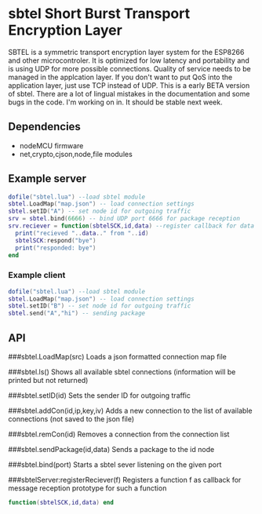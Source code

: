 # sbtel Short Burst Transport Encryption Layer
SBTEL is a symmetric transport encryption layer system for the ESP8266 and other microcontroler.
It is optimized for low latency and portability and is using UDP for more possible connections. Quality of service needs to be managed in the applcation layer. If you don't want to put QoS into the application layer, just use TCP instead of UDP. 
This is a early BETA version of sbtel. There are a lot of lingual mistakes in the documentation and some bugs in the code.
I'm working on in. It should be stable next week.

## Dependencies
 - nodeMCU firmware
 - net,crypto,cjson,node,file modules

## Example server
```lua
dofile("sbtel.lua") --load sbtel module
sbtel.LoadMap("map.json") -- load connection settings
sbtel.setID("A") -- set node id for outgoing traffic
srv = sbtel.bind(6666) -- bind UDP port 6666 for package reception
srv.reciever = function(sbtelSCK,id,data) --register callback for data reception
  print("recieved "..data.." from "..id)
  sbtelSCK:respond("bye")
  print("responded: bye")
end
```

### Example client
```lua
dofile("sbtel.lua") --load sbtel module
sbtel.LoadMap("map.json") -- load connection settings
sbtel.setID("B") -- set node id for outgoing traffic
sbtel.send("A","hi") -- sending package
```

## API

###sbtel.LoadMap(src)
Loads a json formatted connection map file

###sbtel.ls()
Shows all available sbtel connections (information will be printed but not returned)

###sbtel.setID(id)
Sets the sender ID for outgoing traffic

###sbtel.addCon(id,ip,key,iv)
Adds a new connection to the list of available connections (not saved to the json file)

###sbtel.remCon(id)
Removes a connection from the connection list

###sbtel.sendPackage(id,data)
Sends a package to the id node

###sbtel.bind(port)
Starts a sbtel sever listening on the given port

###sbtelServer:registerReciever(f)
Registers a function f as callback for message reception
prototype for such a function
```lua
function(sbtelSCK,id,data) end
```

